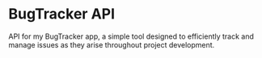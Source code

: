 # BugTracker API

API for my BugTracker app, a simple tool designed to efficiently track and manage issues as they arise throughout project development.
